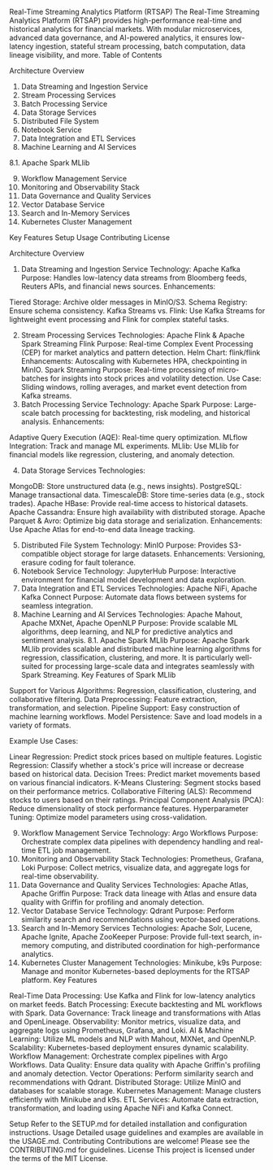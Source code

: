 Real-Time Streaming Analytics Platform (RTSAP)
The Real-Time Streaming Analytics Platform (RTSAP) provides high-performance real-time and historical analytics for financial markets. With modular microservices, advanced data governance, and AI-powered analytics, it ensures low-latency ingestion, stateful stream processing, batch computation, data lineage visibility, and more.
Table of Contents

Architecture Overview

1. Data Streaming and Ingestion Service
2. Stream Processing Services
3. Batch Processing Service
4. Data Storage Services
5. Distributed File System
6. Notebook Service
7. Data Integration and ETL Services
8. Machine Learning and AI Services

8.1. Apache Spark MLlib


9. Workflow Management Service
10. Monitoring and Observability Stack
11. Data Governance and Quality Services
12. Vector Database Service
13. Search and In-Memory Services
14. Kubernetes Cluster Management


Key Features
Setup
Usage
Contributing
License

Architecture Overview
1. Data Streaming and Ingestion Service
Technology: Apache Kafka
Purpose: Handles low-latency data streams from Bloomberg feeds, Reuters APIs, and financial news sources.
Enhancements:

Tiered Storage: Archive older messages in MinIO/S3.
Schema Registry: Ensure schema consistency.
Kafka Streams vs. Flink: Use Kafka Streams for lightweight event processing and Flink for complex stateful tasks.

2. Stream Processing Services
Technologies: Apache Flink & Apache Spark Streaming
Flink Purpose: Real-time Complex Event Processing (CEP) for market analytics and pattern detection.
Helm Chart: flink/flink
Enhancements: Autoscaling with Kubernetes HPA, checkpointing in MinIO.
Spark Streaming Purpose: Real-time processing of micro-batches for insights into stock prices and volatility detection.
Use Case: Sliding windows, rolling averages, and market event detection from Kafka streams.
3. Batch Processing Service
Technology: Apache Spark
Purpose: Large-scale batch processing for backtesting, risk modeling, and historical analysis.
Enhancements:

Adaptive Query Execution (AQE): Real-time query optimization.
MLflow Integration: Track and manage ML experiments.
MLlib: Use MLlib for financial models like regression, clustering, and anomaly detection.

4. Data Storage Services
Technologies:

MongoDB: Store unstructured data (e.g., news insights).
PostgreSQL: Manage transactional data.
TimescaleDB: Store time-series data (e.g., stock trades).
Apache HBase: Provide real-time access to historical datasets.
Apache Cassandra: Ensure high availability with distributed storage.
Apache Parquet & Avro: Optimize big data storage and serialization.
Enhancements: Use Apache Atlas for end-to-end data lineage tracking.

5. Distributed File System
Technology: MinIO
Purpose: Provides S3-compatible object storage for large datasets.
Enhancements: Versioning, erasure coding for fault tolerance.
6. Notebook Service
Technology: JupyterHub
Purpose: Interactive environment for financial model development and data exploration.
7. Data Integration and ETL Services
Technologies: Apache NiFi, Apache Kafka Connect
Purpose: Automate data flows between systems for seamless integration.
8. Machine Learning and AI Services
Technologies: Apache Mahout, Apache MXNet, Apache OpenNLP
Purpose: Provide scalable ML algorithms, deep learning, and NLP for predictive analytics and sentiment analysis.
8.1. Apache Spark MLlib
Purpose: Apache Spark MLlib provides scalable and distributed machine learning algorithms for regression, classification, clustering, and more. It is particularly well-suited for processing large-scale data and integrates seamlessly with Spark Streaming.
Key Features of Spark MLlib

Support for Various Algorithms: Regression, classification, clustering, and collaborative filtering.
Data Preprocessing: Feature extraction, transformation, and selection.
Pipeline Support: Easy construction of machine learning workflows.
Model Persistence: Save and load models in a variety of formats.

Example Use Cases:

Linear Regression: Predict stock prices based on multiple features.
Logistic Regression: Classify whether a stock's price will increase or decrease based on historical data.
Decision Trees: Predict market movements based on various financial indicators.
K-Means Clustering: Segment stocks based on their performance metrics.
Collaborative Filtering (ALS): Recommend stocks to users based on their ratings.
Principal Component Analysis (PCA): Reduce dimensionality of stock performance features.
Hyperparameter Tuning: Optimize model parameters using cross-validation.

9. Workflow Management Service
Technology: Argo Workflows
Purpose: Orchestrate complex data pipelines with dependency handling and real-time ETL job management.
10. Monitoring and Observability Stack
Technologies: Prometheus, Grafana, Loki
Purpose: Collect metrics, visualize data, and aggregate logs for real-time observability.
11. Data Governance and Quality Services
Technologies: Apache Atlas, Apache Griffin
Purpose: Track data lineage with Atlas and ensure data quality with Griffin for profiling and anomaly detection.
12. Vector Database Service
Technology: Qdrant
Purpose: Perform similarity search and recommendations using vector-based operations.
13. Search and In-Memory Services
Technologies: Apache Solr, Lucene, Apache Ignite, Apache ZooKeeper
Purpose: Provide full-text search, in-memory computing, and distributed coordination for high-performance analytics.
14. Kubernetes Cluster Management
Technologies: Minikube, k9s
Purpose: Manage and monitor Kubernetes-based deployments for the RTSAP platform.
Key Features

Real-Time Data Processing: Use Kafka and Flink for low-latency analytics on market feeds.
Batch Processing: Execute backtesting and ML workflows with Spark.
Data Governance: Track lineage and transformations with Atlas and OpenLineage.
Observability: Monitor metrics, visualize data, and aggregate logs using Prometheus, Grafana, and Loki.
AI & Machine Learning: Utilize ML models and NLP with Mahout, MXNet, and OpenNLP.
Scalability: Kubernetes-based deployment ensures dynamic scalability.
Workflow Management: Orchestrate complex pipelines with Argo Workflows.
Data Quality: Ensure data quality with Apache Griffin's profiling and anomaly detection.
Vector Operations: Perform similarity search and recommendations with Qdrant.
Distributed Storage: Utilize MinIO and databases for scalable storage.
Kubernetes Management: Manage clusters efficiently with Minikube and k9s.
ETL Services: Automate data extraction, transformation, and loading using Apache NiFi and Kafka Connect.

Setup
Refer to the SETUP.md for detailed installation and configuration instructions.
Usage
Detailed usage guidelines and examples are available in the USAGE.md.
Contributing
Contributions are welcome! Please see the CONTRIBUTING.md for guidelines.
License
This project is licensed under the terms of the MIT License.